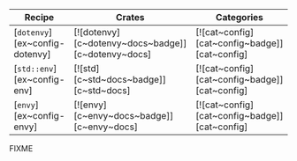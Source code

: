 | Recipe | Crates | Categories |
|--------|--------|------------|
| [`dotenvy`][ex~config-dotenvy] | [![dotenvy][c~dotenvy~docs~badge]][c~dotenvy~docs] | [![cat~config][cat~config~badge]][cat~config] |
| [`std::env`][ex~config-env] | [![std][c~std~docs~badge]][c~std~docs] | [![cat~config][cat~config~badge]][cat~config] |
| [`envy`][ex~config-envy] | [![envy][c~envy~docs~badge]][c~envy~docs] | [![cat~config][cat~config~badge]][cat~config] |

<div class="hidden">
FIXME
</div>
